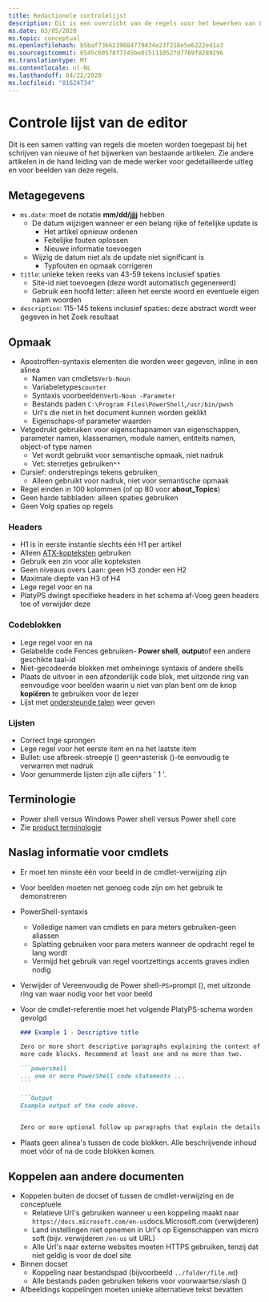 ```yaml
---
title: Redactionele controlelijst
description: Dit is een overzicht van de regels voor het bewerken van Power shell-documentatie.
ms.date: 03/05/2020
ms.topic: conceptual
ms.openlocfilehash: b5baf7366239084779d34e23f218e5e6222ed1a3
ms.sourcegitcommit: 6545c60578f7745be015111052fd7769f8289296
ms.translationtype: MT
ms.contentlocale: nl-NL
ms.lasthandoff: 04/22/2020
ms.locfileid: "81624734"
---
```

# <a name="editors-checklist"></a>Controle lijst van de editor

Dit is een samen vatting van regels die moeten worden toegepast bij het schrijven van nieuwe of het bijwerken van bestaande artikelen. Zie andere artikelen in de hand leiding van de mede werker voor gedetailleerde uitleg en voor beelden van deze regels.

## <a name="metadata"></a>Metagegevens

- `ms.date`: moet de notatie **mm/dd/jjjj** hebben
  - De datum wijzigen wanneer er een belang rijke of feitelijke update is
    - Het artikel opnieuw ordenen
    - Feitelijke fouten oplossen
    - Nieuwe informatie toevoegen
  - Wijzig de datum niet als de update niet significant is
    - Typfouten en opmaak corrigeren
- `title`: unieke teken reeks van 43-59 tekens inclusief spaties
  - Site-id niet toevoegen (deze wordt automatisch gegenereerd)
  - Gebruik een hoofd letter: alleen het eerste woord en eventuele eigen naam woorden
- `description`: 115-145 tekens inclusief spaties: deze abstract wordt weer gegeven in het Zoek resultaat

## <a name="formatting"></a>Opmaak

- Apostroffen-syntaxis elementen die worden weer gegeven, inline in een alinea
  - Namen van cmdlets`Verb-Noun`
  - Variabeletype`$counter`
  - Syntaxis voorbeelden`Verb-Noun -Parameter`
  - Bestands paden `C:\Program Files\PowerShell`,`/usr/bin/pwsh`
  - Url's die niet in het document kunnen worden geklikt
  - Eigenschaps-of parameter waarden
- Vetgedrukt gebruiken voor eigenschapnamen van eigenschappen, parameter namen, klassenamen, module namen, entiteits namen, object-of type namen
  - Vet wordt gebruikt voor semantische opmaak, niet nadruk
  - Vet: sterretjes gebruiken`**`
- Cursief: onderstrepings tekens gebruiken`_`
  - Alleen gebruikt voor nadruk, niet voor semantische opmaak
- Regel einden in 100 kolommen (of op 80 voor **about_Topics**)
- Geen harde tabbladen: alleen spaties gebruiken
- Geen Volg spaties op regels

### <a name="headers"></a>Headers

- H1 is in eerste instantie slechts één H1 per artikel
- Alleen [ATX-kopteksten](https://github.github.com/gfm/#atx-headings) gebruiken
- Gebruik een zin voor alle kopteksten
- Geen niveaus overs Laan: geen H3 zonder een H2
- Maximale diepte van H3 of H4
- Lege regel voor en na
- PlatyPS dwingt specifieke headers in het schema af-Voeg geen headers toe of verwijder deze

### <a name="code-blocks"></a>Codeblokken

- Lege regel voor en na
- Gelabelde code Fences gebruiken- **Power shell**, **output**of een andere geschikte taal-id
- Niet-gecodeerde blokken met omheinings syntaxis of andere shells
- Plaats de uitvoer in een afzonderlijk code blok, met uitzonde ring van eenvoudige voor beelden waarin u niet van plan bent om de knop **kopiëren** te gebruiken voor de lezer
- Lijst met [ondersteunde talen](/contribute/code-in-docs#supported-languages) weer geven

### <a name="lists"></a>Lijsten

- Correct Inge sprongen
- Lege regel voor het eerste item en na het laatste item
- Bullet: use afbreek`-`streepje () geen`*`asterisk ()-te eenvoudig te verwarren met nadruk
- Voor genummerde lijsten zijn alle cijfers ' 1 '.

## <a name="terminology"></a>Terminologie

- Power shell versus Windows Power shell versus Power shell core
- Zie [product terminologie](powershell-style-guide.md#product-terminology)

## <a name="cmdlet-reference-examples"></a>Naslag informatie voor cmdlets

- Er moet ten minste één voor beeld in de cmdlet-verwijzing zijn
- Voor beelden moeten net genoeg code zijn om het gebruik te demonstreren
- PowerShell-syntaxis
  - Volledige namen van cmdlets en para meters gebruiken-geen aliassen
  - Splatting gebruiken voor para meters wanneer de opdracht regel te lang wordt
  - Vermijd het gebruik van regel voortzettings accents graves indien nodig
- Verwijder of Vereenvoudig de Power shell-`PS>`prompt (), met uitzonde ring van waar nodig voor het voor beeld
- Voor de cmdlet-referentie moet het volgende PlatyPS-schema worden gevolgd

  ~~~Markdown
  ### Example 1 - Descriptive title

  Zero or more short descriptive paragraphs explaining the context of the example followed by one or
  more code blocks. Recommend at least one and no more than two.

  ```powershell
  ... one or more PowerShell code statements ...
  ```

  ```Output
  Example output of the code above.
  ```

  Zero or more optional follow up paragraphs that explain the details of the code and output.
  ~~~

- Plaats geen alinea's tussen de code blokken. Alle beschrijvende inhoud moet vóór of na de code blokken komen.

## <a name="linking-to-other-documents"></a>Koppelen aan andere documenten

- Koppelen buiten de docset of tussen de cmdlet-verwijzing en de conceptuele
  - Relatieve Url's gebruiken wanneer u een koppeling maakt naar `https://docs.microsoft.com/en-us`docs.Microsoft.com (verwijderen)
  - Land instellingen niet opnemen in Url's op Eigenschappen van micro soft (bijv. verwijderen `/en-us` uit URL)
  - Alle Url's naar externe websites moeten HTTPS gebruiken, tenzij dat niet geldig is voor de doel site
- Binnen docset
  - Koppeling naar bestandspad (bijvoorbeeld `../folder/file.md`)
  - Alle bestands paden gebruiken tekens voor voorwaartse`/`slash ()
- Afbeeldings koppelingen moeten unieke alternatieve tekst bevatten
